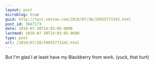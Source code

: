 ```yaml
---
layout: post
microblog: true
guid: http://twit.vmstan.com/2010/07/30/19935771542.html
post_id: 3047173
date: 2010-07-30T14:03:05-0600
lastmod: 2010-07-30T14:03:05-0600
type: post
url: /2010/07/30/19935771542.html
---
```

But I'm glad I at least have my Blackberry from work. (yuck, that hurt)

